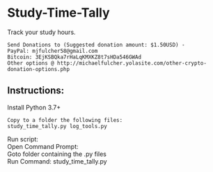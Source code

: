 # Study-Time-Tally
Track your study hours.

    Send Donations to (Suggested donation amount: $1.50USD) -
    PayPal: mjfulcher58@gmail.com
    Bitcoin: 3EjKSBQka7rHaLqKMXKZ8t7sHDa546GWAd
    Other options @ http://michaelfulcher.yolasite.com/other-crypto-donation-options.php

## Instructions:<br />
Install Python 3.7+<br />
        
    Copy to a folder the following files:
    study_time_tally.py log_tools.py
    
Run script:<br />
    Open Command Prompt:<br />
    Goto folder containing the .py files<br />
    Run Command: study_time_tally.py<br />
